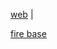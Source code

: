 <a href="https://portfolioarun.vercel.app/">web</a> |


<a href="https://console.firebase.google.com/u/0/project/soul-41fb1/firestore/databases/-default-/data/~2Fportfolio~2Fz3FB7gWy0PYgFWl5r67C"> fire base</a>
